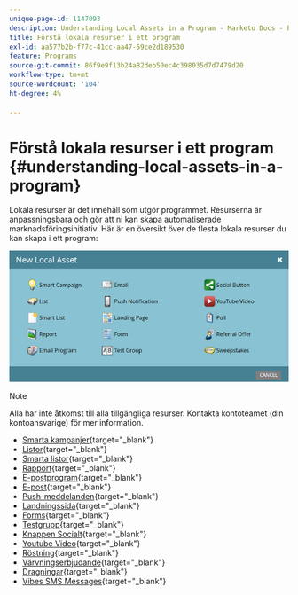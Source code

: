 ```yaml
---
unique-page-id: 1147093
description: Understanding Local Assets in a Program - Marketo Docs - Product Documentation
title: Förstå lokala resurser i ett program
exl-id: aa577b2b-f77c-41cc-aa47-59ce2d189530
feature: Programs
source-git-commit: 86f9e9f13b24a82deb50ec4c398035d7d7479d20
workflow-type: tm+mt
source-wordcount: '104'
ht-degree: 4%

---
```


# Förstå lokala resurser i ett program {#understanding-local-assets-in-a-program}

Lokala resurser är det innehåll som utgör programmet. Resurserna är anpassningsbara och gör att ni kan skapa automatiserade marknadsföringsinitiativ. Här är en översikt över de flesta lokala resurser du kan skapa i ett program:

![](assets/one.png)

>[!NOTE]
>
>Alla har inte åtkomst till alla tillgängliga resurser. Kontakta kontoteamet (din kontoansvarige) för mer information.

* [Smarta kampanjer](/help/marketo/product-docs/core-marketo-concepts/smart-campaigns/creating-a-smart-campaign/understanding-batch-and-trigger-smart-campaigns.md){target="_blank"}
* [Listor](/help/marketo/product-docs/core-marketo-concepts/smart-lists-and-static-lists/static-lists/understanding-static-lists.md){target="_blank"}
* [Smarta listor](/help/marketo/product-docs/core-marketo-concepts/smart-lists-and-static-lists/creating-a-smart-list/create-a-smart-list.md){target="_blank"}
* [Rapport](/help/marketo/product-docs/reporting/basic-reporting/report-types/report-type-overview.md){target="_blank"}
* [E-postprogram](/help/marketo/product-docs/email-marketing/email-programs/creating-an-email-program/understanding-email-programs.md){target="_blank"}
* [E-post](/help/marketo/product-docs/email-marketing/email-programs/email-program-actions/create-an-email-for-an-email-program.md){target="_blank"}
* [Push-meddelanden](/help/marketo/product-docs/mobile-marketing/push-notifications/understanding-push-notifications.md){target="_blank"}
* [Landningssida](/help/marketo/product-docs/demand-generation/landing-pages/understanding-landing-pages/understanding-free-form-vs-guided-landing-pages.md){target="_blank"}
* [Forms](/help/marketo/product-docs/demand-generation/forms/creating-a-form/create-a-form.md){target="_blank"}
* [Testgrupp](/help/marketo/product-docs/demand-generation/landing-pages/understanding-landing-pages/landing-page-test-groups.md){target="_blank"}
* [Knappen Socialt](/help/marketo/product-docs/demand-generation/landing-pages/free-form-landing-pages/add-a-social-button-to-a-free-form-landing-page.md){target="_blank"}
* [Youtube Video](/help/marketo/product-docs/demand-generation/social/social-functions/add-a-video.md){target="_blank"}
* [Röstning](/help/marketo/product-docs/demand-generation/social/creating-a-poll/create-a-poll.md){target="_blank"}
* [Värvningserbjudande](/help/marketo/product-docs/demand-generation/social/referral-offers/create-a-referral-offer.md){target="_blank"}
* [Dragningar](/help/marketo/product-docs/demand-generation/social/sweepstakes/create-sweepstakes.md){target="_blank"}
* [Vibes SMS Messages](/help/marketo/product-docs/mobile-marketing/vibes-sms-messages/create-a-vibes-sms-message.md){target="_blank"}
